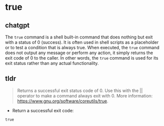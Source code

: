 # true 
## chatgpt 
The `true` command is a shell built-in command that does nothing but exit with a status of 0 (success). It is often used in shell scripts as a placeholder or to test a condition that is always true. When executed, the `true` command does not output any message or perform any action, it simply returns the exit code of 0 to the caller. In other words, the `true` command is used for its exit status rather than any actual functionality. 

## tldr 
 
> Returns a successful exit status code of 0.
> Use this with the || operator to make a command always exit with 0.
> More information: <https://www.gnu.org/software/coreutils/true>.

- Return a successful exit code:

`true`
